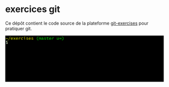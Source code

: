 # exercices git














Ce dépôt contient le code source de la plateforme [git-exercises](https://gitexercises.fracz.com/) pour pratiquer git.














![git-exercises](frontend/public/images/intro.gif)
